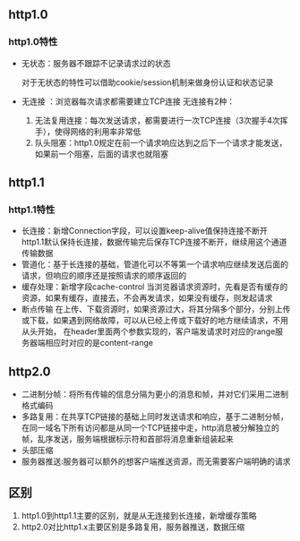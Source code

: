 ## http1.0
### http1.0特性
- 无状态：服务器不跟踪不记录请求过的状态

  对于无状态的特性可以借助cookie/session机制来做身份认证和状态记录

- 无连接 ：浏览器每次请求都需要建立TCP连接
  无连接有2种：
  1. 无法复用连接：每次发送请求，都需要进行一次TCP连接（3次握手4次挥手），使得网络的利用率非常低
  2. 队头阻塞：http1.0规定在前一个请求响应达到之后下一个请求才能发送，如果前一个阻塞，后面的请求也就阻塞
  

## http1.1
  ### http1.1特性
  - 长连接：新增Connection字段，可以设置keep-alive值保持连接不断开
     http1.1默认保持长连接，数据传输完后保存TCP连接不断开，继续用这个通道传输数据
  - 管道化：基于长连接的基础，管道化可以不等第一个请求响应继续发送后面的请求，但响应的顺序还是按照请求的顺序返回的
  - 缓存处理：新增字段cache-control
    当浏览器请求资源时，先看是否有缓存的资源，如果有缓存，直接去，不会再发请求，如果没有缓存，则发起请求
  - 断点传输
    在上传、下载资源时，如果资源过大，将其分隔多个部分，分别上传或下载，如果遇到网络故障，可以从已经上传或下载好的地方继续请求，不用从头开始，
    在header里面两个参数实现的，客户端发请求时对应的range服务器端相应时对应的是content-range

## http2.0
  - 二进制分帧：将所有传输的信息分隔为更小的消息和帧，并对它们采用二进制格式编码
  - 多路复用：在共享TCP链接的基础上同时发送请求和响应，基于二进制分帧，在同一域名下所有访问都是从同一个TCP链接中走，http消息被分解独立的帧，乱序发送，服务端根据标示符和首部将消息重新组装起来
  - 头部压缩
  - 服务器推送:服务器可以额外的想客户端推送资源，而无需要客户端明确的请求

## 区别
  1. http1.0到http1.1主要的区别，就是从无连接到长连接，新增缓存策略
  2. http2.0对比http1.x主要区别是多路复用，服务器推送，数据压缩
